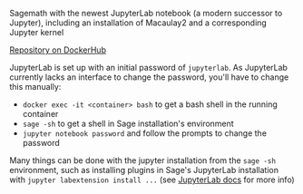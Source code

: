 Sagemath with the newest JupyterLab notebook (a modern successor to Jupyter), including an installation of Macaulay2 and a corresponding Jupyter kernel

[Repository on DockerHub](https://hub.docker.com/r/cemulate/sagemath-jupyterlab-m2/)

JupyterLab is set up with an initial password of `jupyterlab`. As JupyterLab currently lacks an interface to change the password, you'll have to change this manually:

* `docker exec -it <container> bash` to get a bash shell in the running container
* `sage -sh` to get a shell in Sage installation's environment
* `jupyter notebook password` and follow the prompts to change the password

Many things can be done with the jupyter installation from the `sage -sh` environment, such as installing plugins in Sage's JupyterLab installation with `jupyter labextension install ...` (see [JupyterLab docs](https://github.com/jupyterlab/jupyterlab) for more info)
